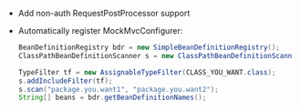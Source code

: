 * Add non-auth RequestPostProcessor support
* Automatically register MockMvcConfigurer:
  
  ```java
  BeanDefinitionRegistry bdr = new SimpleBeanDefinitionRegistry();
  ClassPathBeanDefinitionScanner s = new ClassPathBeanDefinitionScanner(bdr);
  
  TypeFilter tf = new AssignableTypeFilter(CLASS_YOU_WANT.class);
  s.addIncludeFilter(tf);
  s.scan("package.you.want1", "package.you.want2");       
  String[] beans = bdr.getBeanDefinitionNames();
  ```

